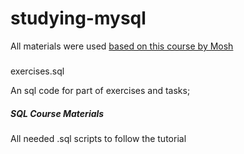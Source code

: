 # studying-mysql
All materials were used [based on this course by Mosh](https://www.youtube.com/watch?v=7S_tz1z_5bA&t=8158)

#####
exercises.sql 

An sql code for part of exercises and tasks;

##### SQL Course Materials
All needed .sql scripts to follow the tutorial
